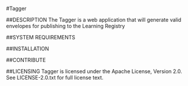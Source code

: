 #Tagger

##DESCRIPTION
The Tagger is a web application that will generate valid envelopes for publishing to the Learning Registry

##SYSTEM REQUIREMENTS


##INSTALLATION


##CONTRIBUTE

##LICENSING
Tagger is licensed under the Apache License, Version 2.0. See LICENSE-2.0.txt for full license text.
